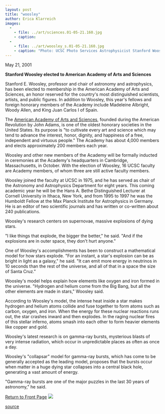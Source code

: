 ```yaml
---
layout: post
title: "woosley"
author: Erica Klarreich
images:
  -
    - file: ../art/sciences.01-05-21.160.jpg
    - caption: 
  -
    - file: ../art/woosley_s.01-05-21.160.jpg
    - caption: "Photo: UCSC Photo Services Astrophysicist Stanford Woosley has been elected to the American Academy of Arts and Sciences, an honor reserved for the nation's most distinguished intellectuals and public figures. Woosley's research involves mathematical models of exploding stars, as in the computer image below of the explosion of a red supergiant star created by his graduate student Andrew MacFadyen."
---
```


May 21, 2001  
  
**Stanford Woosley elected to American Academy of Arts and Sciences**

Stanford E. Woosley, professor and chair of astronomy and astrophysics, has been elected to membership in the American Academy of Arts and Sciences, an honor reserved for the country's most distinguished scientists, artists, and public figures. In addition to Woosley, this year's fellows and foreign honorary members of the Academy include Madeleine Albright, Woody Allen, and King Juan Carlos I of Spain.

  
  
The [American Academy of Arts and Sciences][1], founded during the American Revolution by John Adams, is one of the oldest honorary societies in the United States. Its purpose is "to cultivate every art and science which may tend to advance the interest, honor, dignity, and happiness of a free, independent and virtuous people." The Academy has about 4,000 members and elects approximately 200 members each year.

Woosley and other new members of the Academy will be formally inducted in ceremonies at the Academy's headquarters in Cambridge, Massachusetts, in October. With the election of Woosley, 16 UCSC faculty are Academy members, of whom three are still active faculty members.  
  
Woosley joined the faculty at UCSC in 1975, and he has served as chair of the Astronomy and Astrophysics Department for eight years. This coming academic year he will be the Hans A. Bethe Distinguished Lecturer at Cornell University in Ithaca, New York, and from 1995 to 1997 he was the Humboldt Fellow at the Max Planck Institute for Astrophysics in Germany. He is an editor of two scientific journals and has written or co-written about 240 publications.  
  
Woosley's research centers on supernovae, massive explosions of dying stars.  
  
"I like things that explode, the bigger the better," he said. "And if the explosions are in outer space, they don't hurt anyone."  
  
One of Woosley's accomplishments has been to construct a mathematical model for how stars explode. "For an instant, a star's explosion can be as bright in light as a galaxy," he said. "It can emit more energy in neutrinos in 10 seconds than the rest of the universe, and all of that in a space the size of Santa Cruz."  
  
Woosley's model helps explain how elements like oxygen and iron formed in the universe. "Hydrogen and helium come from the Big Bang, but all the other elements are made in stars," Woosley said.

According to Woosley's model, the intense heat inside a star makes hydrogen and helium atoms collide and fuse together to form atoms such as carbon, oxygen, and iron. When the energy for these nuclear reactions runs out, the star crashes inward and then explodes. In the raging nuclear fires of this stellar inferno, atoms smash into each other to form heavier elements like copper and gold.  
  
Woosley's latest research is on gamma-ray bursts, mysterious blasts of very intense radiation, which occur in unpredictable places as often as once a day.  
  
Woosley's "collapsar" model for gamma-ray bursts, which has come to be generally accepted as the leading model, proposes that the bursts occur when matter in a huge dying star collapses into a central black hole, generating a vast amount of energy.  
  
"Gamma-ray bursts are one of the major puzzles in the last 30 years of astronomy," he said.

  
[Return to Front Page][2] ![ ][3]

[1]: http://www.amacad.org
[2]: ../../index.html
[3]: ../../images/trans.gif

[source](http://www1.ucsc.edu/currents/00-01/05-21/woosley.html "Permalink to woosley")
